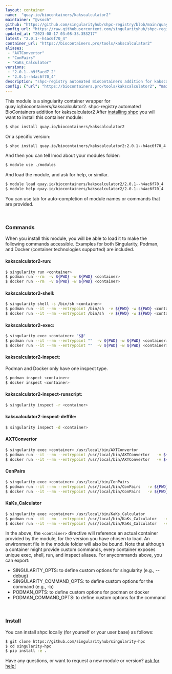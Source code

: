 ```yaml
---
layout: container
name:  "quay.io/biocontainers/kakscalculator2"
maintainer: "@vsoch"
github: "https://github.com/singularityhub/shpc-registry/blob/main/quay.io/biocontainers/kakscalculator2/container.yaml"
config_url: "https://raw.githubusercontent.com/singularityhub/shpc-registry/main/quay.io/biocontainers/kakscalculator2/container.yaml"
updated_at: "2023-08-17 03:08:33.353217"
latest: "2.0.1--h4ac6f70_4"
container_url: "https://biocontainers.pro/tools/kakscalculator2"
aliases:
 - "AXTConvertor"
 - "ConPairs"
 - "KaKs_Calculator"
versions:
 - "2.0.1--h9f5acd7_2"
 - "2.0.1--h4ac6f70_4"
description: "shpc-registry automated BioContainers addition for kakscalculator2"
config: {"url": "https://biocontainers.pro/tools/kakscalculator2", "maintainer": "@vsoch", "description": "shpc-registry automated BioContainers addition for kakscalculator2", "latest": {"2.0.1--h4ac6f70_4": "sha256:f8e8cf39e32e533e60344df1cc9385128402284f47f40b01bd834931d27f0048"}, "tags": {"2.0.1--h9f5acd7_2": "sha256:172eea3e171ef608e73e2bbae63645d9dd4c82052f6bdf924d19326fcdba6d40", "2.0.1--h4ac6f70_4": "sha256:f8e8cf39e32e533e60344df1cc9385128402284f47f40b01bd834931d27f0048"}, "docker": "quay.io/biocontainers/kakscalculator2", "aliases": {"AXTConvertor": "/usr/local/bin/AXTConvertor", "ConPairs": "/usr/local/bin/ConPairs", "KaKs_Calculator": "/usr/local/bin/KaKs_Calculator"}}
---
```


This module is a singularity container wrapper for quay.io/biocontainers/kakscalculator2.
shpc-registry automated BioContainers addition for kakscalculator2
After [installing shpc](#install) you will want to install this container module:


```bash
$ shpc install quay.io/biocontainers/kakscalculator2
```

Or a specific version:

```bash
$ shpc install quay.io/biocontainers/kakscalculator2:2.0.1--h4ac6f70_4
```

And then you can tell lmod about your modules folder:

```bash
$ module use ./modules
```

And load the module, and ask for help, or similar.

```bash
$ module load quay.io/biocontainers/kakscalculator2/2.0.1--h4ac6f70_4
$ module help quay.io/biocontainers/kakscalculator2/2.0.1--h4ac6f70_4
```

You can use tab for auto-completion of module names or commands that are provided.

<br>

### Commands

When you install this module, you will be able to load it to make the following commands accessible.
Examples for both Singularity, Podman, and Docker (container technologies supported) are included.

#### kakscalculator2-run:

```bash
$ singularity run <container>
$ podman run --rm  -v ${PWD} -w ${PWD} <container>
$ docker run --rm  -v ${PWD} -w ${PWD} <container>
```

#### kakscalculator2-shell:

```bash
$ singularity shell -s /bin/sh <container>
$ podman run --it --rm --entrypoint /bin/sh  -v ${PWD} -w ${PWD} <container>
$ docker run --it --rm --entrypoint /bin/sh  -v ${PWD} -w ${PWD} <container>
```

#### kakscalculator2-exec:

```bash
$ singularity exec <container> "$@"
$ podman run --it --rm --entrypoint ""  -v ${PWD} -w ${PWD} <container> "$@"
$ docker run --it --rm --entrypoint ""  -v ${PWD} -w ${PWD} <container> "$@"
```

#### kakscalculator2-inspect:

Podman and Docker only have one inspect type.

```bash
$ podman inspect <container>
$ docker inspect <container>
```

#### kakscalculator2-inspect-runscript:

```bash
$ singularity inspect -r <container>
```

#### kakscalculator2-inspect-deffile:

```bash
$ singularity inspect -d <container>
```


#### AXTConvertor

```bash
$ singularity exec <container> /usr/local/bin/AXTConvertor
$ podman run --it --rm --entrypoint /usr/local/bin/AXTConvertor   -v ${PWD} -w ${PWD} <container> -c " $@"
$ docker run --it --rm --entrypoint /usr/local/bin/AXTConvertor   -v ${PWD} -w ${PWD} <container> -c " $@"
```


#### ConPairs

```bash
$ singularity exec <container> /usr/local/bin/ConPairs
$ podman run --it --rm --entrypoint /usr/local/bin/ConPairs   -v ${PWD} -w ${PWD} <container> -c " $@"
$ docker run --it --rm --entrypoint /usr/local/bin/ConPairs   -v ${PWD} -w ${PWD} <container> -c " $@"
```


#### KaKs_Calculator

```bash
$ singularity exec <container> /usr/local/bin/KaKs_Calculator
$ podman run --it --rm --entrypoint /usr/local/bin/KaKs_Calculator   -v ${PWD} -w ${PWD} <container> -c " $@"
$ docker run --it --rm --entrypoint /usr/local/bin/KaKs_Calculator   -v ${PWD} -w ${PWD} <container> -c " $@"
```



In the above, the `<container>` directive will reference an actual container provided
by the module, for the version you have chosen to load. An environment file in the
module folder will also be bound. Note that although a container
might provide custom commands, every container exposes unique exec, shell, run, and
inspect aliases. For anycommands above, you can export:

 - SINGULARITY_OPTS: to define custom options for singularity (e.g., --debug)
 - SINGULARITY_COMMAND_OPTS: to define custom options for the command (e.g., -b)
 - PODMAN_OPTS: to define custom options for podman or docker
 - PODMAN_COMMAND_OPTS: to define custom options for the command

<br>

### Install

You can install shpc locally (for yourself or your user base) as follows:

```bash
$ git clone https://github.com/singularityhub/singularity-hpc
$ cd singularity-hpc
$ pip install -e .
```

Have any questions, or want to request a new module or version? [ask for help!](https://github.com/singularityhub/singularity-hpc/issues)